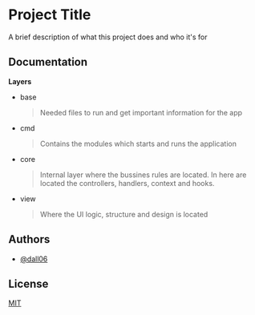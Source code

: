 # Project Title

A brief description of what this project does and who it's for

## Documentation

**Layers**

- base
  > Needed files to run and get important information for the app
- cmd
  > Contains the modules which starts and runs the application
- core
  > Internal layer where the bussines rules are located. In here are located the controllers, handlers, context and hooks.
- view
  > Where the UI logic, structure and design is located

## Authors

- [@dall06](https://www.github.com/dall06)

## License

[MIT](https://choosealicense.com/licenses/mit/)
